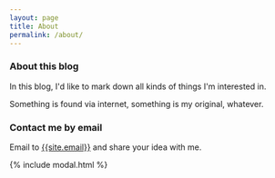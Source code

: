 ```yaml
---
layout: page
title: About
permalink: /about/
---
```


### About this blog

In this blog, I'd like to mark down all kinds of things I'm interested in.

Something is found via internet, something is my original, whatever.

### Contact me by email

Email to [{{site.email}}](mailto:{{site.email}}) and share your idea with me.

{% include modal.html %}